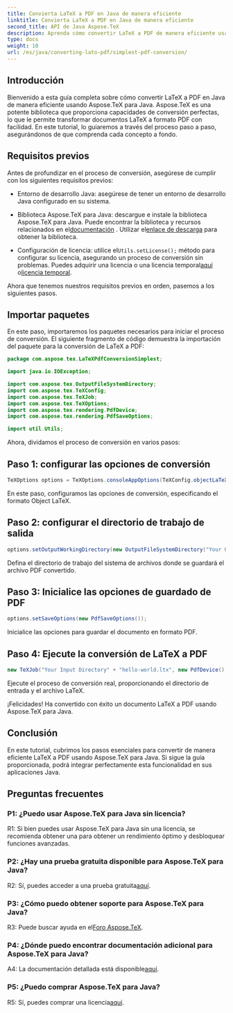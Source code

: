 ```yaml
---
title: Convierta LaTeX a PDF en Java de manera eficiente
linktitle: Convierta LaTeX a PDF en Java de manera eficiente
second_title: API de Java Aspose.TeX
description: Aprenda cómo convertir LaTeX a PDF de manera eficiente usando Aspose.TeX para Java. Siga nuestra guía paso a paso para una integración perfecta en sus aplicaciones Java.
type: docs
weight: 10
url: /es/java/converting-lato-pdf/simplest-pdf-conversion/
---
```

## Introducción

Bienvenido a esta guía completa sobre cómo convertir LaTeX a PDF en Java de manera eficiente usando Aspose.TeX para Java. Aspose.TeX es una potente biblioteca que proporciona capacidades de conversión perfectas, lo que le permite transformar documentos LaTeX a formato PDF con facilidad. En este tutorial, lo guiaremos a través del proceso paso a paso, asegurándonos de que comprenda cada concepto a fondo.

## Requisitos previos

Antes de profundizar en el proceso de conversión, asegúrese de cumplir con los siguientes requisitos previos:

- Entorno de desarrollo Java: asegúrese de tener un entorno de desarrollo Java configurado en su sistema.

-  Biblioteca Aspose.TeX para Java: descargue e instale la biblioteca Aspose.TeX para Java. Puede encontrar la biblioteca y recursos relacionados en el[documentación](https://reference.aspose.com/tex/java/) . Utilizar el[enlace de descarga](https://releases.aspose.com/tex/java/) para obtener la biblioteca.

-  Configuración de licencia: utilice el`Utils.setLicense();` método para configurar su licencia, asegurando un proceso de conversión sin problemas. Puedes adquirir una licencia o una licencia temporal[aquí](https://purchase.aspose.com/buy) o[licencia temporal](https://purchase.aspose.com/temporary-license/).

Ahora que tenemos nuestros requisitos previos en orden, pasemos a los siguientes pasos.

## Importar paquetes

En este paso, importaremos los paquetes necesarios para iniciar el proceso de conversión. El siguiente fragmento de código demuestra la importación del paquete para la conversión de LaTeX a PDF:

```java
package com.aspose.tex.LaTeXPdfConversionSimplest;

import java.io.IOException;

import com.aspose.tex.OutputFileSystemDirectory;
import com.aspose.tex.TeXConfig;
import com.aspose.tex.TeXJob;
import com.aspose.tex.TeXOptions;
import com.aspose.tex.rendering.PdfDevice;
import com.aspose.tex.rendering.PdfSaveOptions;

import util.Utils;
```

Ahora, dividamos el proceso de conversión en varios pasos:

## Paso 1: configurar las opciones de conversión

```java
TeXOptions options = TeXOptions.consoleAppOptions(TeXConfig.objectLaTeX());
```

En este paso, configuramos las opciones de conversión, especificando el formato Object LaTeX.

## Paso 2: configurar el directorio de trabajo de salida

```java
options.setOutputWorkingDirectory(new OutputFileSystemDirectory("Your Output Directory"));
```

Defina el directorio de trabajo del sistema de archivos donde se guardará el archivo PDF convertido.

## Paso 3: Inicialice las opciones de guardado de PDF

```java
options.setSaveOptions(new PdfSaveOptions());
```

Inicialice las opciones para guardar el documento en formato PDF.

## Paso 4: Ejecute la conversión de LaTeX a PDF

```java
new TeXJob("Your Input Directory" + "hello-world.ltx", new PdfDevice(), options).run();
```

Ejecute el proceso de conversión real, proporcionando el directorio de entrada y el archivo LaTeX.

¡Felicidades! Ha convertido con éxito un documento LaTeX a PDF usando Aspose.TeX para Java.

## Conclusión

En este tutorial, cubrimos los pasos esenciales para convertir de manera eficiente LaTeX a PDF usando Aspose.TeX para Java. Si sigue la guía proporcionada, podrá integrar perfectamente esta funcionalidad en sus aplicaciones Java.

## Preguntas frecuentes

### P1: ¿Puedo usar Aspose.TeX para Java sin licencia?

R1: Si bien puedes usar Aspose.TeX para Java sin una licencia, se recomienda obtener una para obtener un rendimiento óptimo y desbloquear funciones avanzadas.

### P2: ¿Hay una prueba gratuita disponible para Aspose.TeX para Java?

 R2: Sí, puedes acceder a una prueba gratuita[aquí](https://releases.aspose.com/).

### P3: ¿Cómo puedo obtener soporte para Aspose.TeX para Java?

 R3: Puede buscar ayuda en el[Foro Aspose.TeX](https://forum.aspose.com/c/tex/47).

### P4: ¿Dónde puedo encontrar documentación adicional para Aspose.TeX para Java?

 A4: La documentación detallada está disponible[aquí](https://reference.aspose.com/tex/java/).

### P5: ¿Puedo comprar Aspose.TeX para Java?

 R5: Sí, puedes comprar una licencia[aquí](https://purchase.aspose.com/buy).
